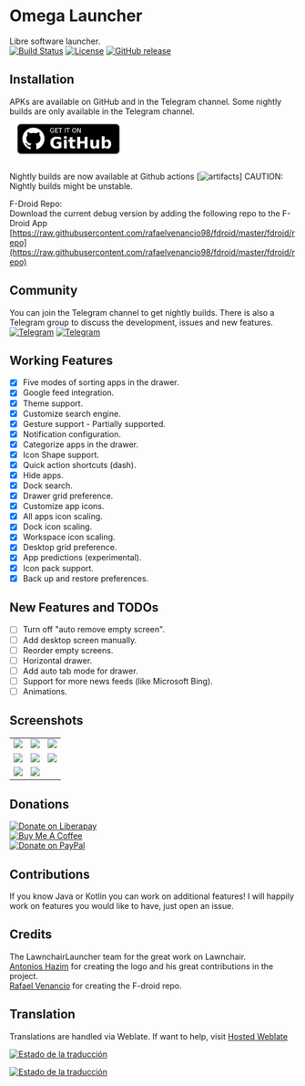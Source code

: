 # Omega Launcher
Libre software launcher. <br/>
[![Build Status](https://img.shields.io/github/workflow/status/otakuhqz/Omega/Omega%20CI?event=push&logo=github&style=for-the-badge)](https://github.com/otakuhqz/Omega/actions?query=workflow%3A%22Omega+CI%22+event%3Apush)
[![License](https://img.shields.io/badge/License-GPL%20v3-blue.svg?style=for-the-badge)](https://www.gnu.org/licenses/gpl-3.0.txt)
[![GitHub release](https://img.shields.io/github/release/otakuhqz/Omega.svg?style=for-the-badge)](https://github.com/otakuhqz/Omega/releases)

## Installation
APKs are available on GitHub and in the Telegram channel. Some nightly builds
are only available in the Telegram channel.<br/>
[<img src="badge_github.png" alt="Get it on GitHub" height="80">](https://github.com/otakuhqz/omega/releases)

Nightly builds are now available at Github actions [![artifacts](https://github.com/otakuhqz/Omega/actions)]
CAUTION: Nightly builds might be unstable.

F-Droid Repo:<br>
Download the current debug version by adding the following repo to the F-Droid App
[https://raw.githubusercontent.com/rafaelvenancio98/fdroid/master/fdroid/repo](https://raw.githubusercontent.com/rafaelvenancio98/fdroid/master/fdroid/repo)
## Community
You can join the Telegram channel to get nightly builds. There is also a Telegram group
to discuss the development, issues and new features.<br/>
[![Telegram](https://img.shields.io/badge/Telegram-channel-blue.svg?style=for-the-badge)](https://t.me/omegalauncher)
[![Telegram](https://img.shields.io/badge/Telegram-group-blue.svg?style=for-the-badge)](https://t.me/joinchat/RajJ6353J0XslUHt)

##  Working Features
-   [X] Five modes of sorting apps in the drawer.
-   [X] Google feed integration.
-   [X] Theme support.
-   [X] Customize search engine.
-   [X] Gesture support
        - Partially supported.
-   [X] Notification configuration.
-   [X] Categorize apps in the drawer.
-   [X] Icon Shape support.
-   [X] Quick action shortcuts (dash).
-   [X] Hide apps.
-   [X] Dock search.
-   [X] Drawer grid preference.
-   [X] Customize app icons.
-   [X] All apps icon scaling.
-   [X] Dock icon scaling.
-   [X] Workspace icon scaling.
-   [X] Desktop grid preference.
-   [X] App predictions (experimental).
-   [X] Icon pack support.
-   [X] Back up and restore preferences.

##  New Features and TODOs
-   [ ] Turn off "auto remove empty screen".
-   [ ] Add desktop screen manually.
-   [ ] Reorder empty screens.
-   [ ] Horizontal drawer.
-   [ ] Add auto tab mode for drawer.
-   [ ] Support for more news feeds (like Microsoft Bing).
-   [ ] Animations.

##  Screenshots
<table>
    <tr>
        <td><img src="https://github.com/otakuhqz/omega/blob/master/snapshots/omega1.jpg" width="256" />
        </td>
        <td><img src="https://github.com/otakuhqz/omega/blob/master/snapshots/omega2.jpg" width="256" />
        </td>
        <td><img src="https://github.com/otakuhqz/omega/blob/master/snapshots/omega3.jpg" width="256" />
        </td>
    </tr>
        <tr>
        <td><img src="https://github.com/otakuhqz/omega/blob/master/snapshots/omega4.jpg" width="256" />
        </td>
        <td><img src="https://github.com/otakuhqz/omega/blob/master/snapshots/omega5.jpg" width="256" />
        </td>
        <td><img src="https://github.com/otakuhqz/omega/blob/master/snapshots/omega6.jpg" width="256" />
        </td>
    </tr>
     <tr>
        <td><img src="https://github.com/otakuhqz/omega/blob/master/snapshots/omega7.jpg" width="256" />
        </td>
        <td><img src="https://github.com/otakuhqz/omega/blob/master/snapshots/omega8.jpg" width="256" />
        </td>
        <td>
        </td>
    </tr>
</table>

## Donations <br/>
[![Donate on Liberapay](https://liberapay.com/assets/widgets/donate.svg)](https://liberapay.com/otakuhqz/donate)<br/>
<a href="https://www.buymeacoffee.com/2ulp4f5" target="_blank">
    <img src="https://cdn.buymeacoffee.com/buttons/v2/default-blue.png"
    alt="Buy Me A Coffee" width="150" >
</a><br/>
[![Donate on PayPal](https://img..ishieldso/badge/PayPal-Donate%20Now-red.svg?style=for-the-badge)](https://paypal.me/saulhenriquez)

## Contributions
If you know Java or Kotlin you can work on additional features!
I will happily work on features you would like to have, just open an issue.

## Credits
The LawnchairLauncher team for the great work on Lawnchair.<br>
[Antonios Hazim](https://github.com/machiav3lli) for creating the logo and his great contributions in the project.<br>
[Rafael Venancio](https://github.com/rafaelvenancio98) for creating the F-droid repo.

## Translation
Translations are handled via Weblate. If want to help, visit [Hosted Weblate](https://hosted.weblate.org/projects/omegalauncher/)

[![Estado de la traducción](https://hosted.weblate.org/widgets/omegalauncher/-/287x66-white.png)](https://hosted.weblate.org/engage/omegalauncher/)

[![Estado de la traducción](https://hosted.weblate.org/widgets/omegalauncher/-/multi-red.svg)](https://hosted.weblate.org/engage/omegalauncher/)
